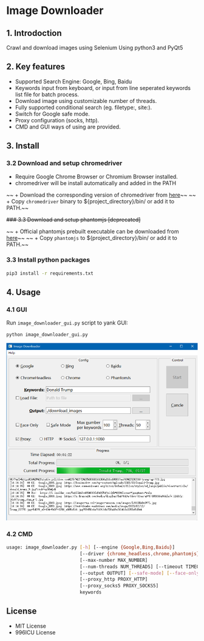 # Image Downloader

## 1. Introdoction

Crawl and download images using Selenium
Using python3 and PyQt5

## 2. Key features

+ Supported Search Engine: Google, Bing, Baidu
+ Keywords input from keyboard, or input from line seperated keywords list file for batch process.
+ Download image using customizable number of threads.
+ Fully supported conditional search (eg. filetype:, site:).
+ Switch for Google safe mode.
+ Proxy configuration (socks, http).
+ CMD and GUI ways of using are provided.

## 3. Install

### 3.2 Download and setup chromedriver

+ Require Google Chrome Browser or Chromium Browser installed.
+ chromedriver will be install automatically and added in the PATH

~~ + Download the corresponding version of chromedriver from [here](https://chromedriver.chromium.org/downloads)~~
~~ + Copy `chromedriver` binary to ${project_directory}/bin/ or add it to PATH.~~

~~### 3.3 Download and setup phantomjs [deprecated]~~

~~ + Official phantomjs prebuilt executable can be downloaded from [here](https://bitbucket.org/ariya/phantomjs/downloads)~~
~~ + Copy `phantomjs` to ${project_directory}/bin/ or add it to PATH.~~

### 3.3 Install python packages

```bash
pip3 install -r requirements.txt
```

## 4. Usage

### 4.1 GUI

Run `image_downloader_gui.py` script to yank GUI:
```bash
python image_downloader_gui.py
```
![GUI](/GUI/GUI.png)

### 4.2 CMD

```bash
usage: image_downloader.py [-h] [--engine {Google,Bing,Baidu}]
                           [--driver {chrome_headless,chrome,phantomjs}]
                           [--max-number MAX_NUMBER]
                           [--num-threads NUM_THREADS] [--timeout TIMEOUT]
                           [--output OUTPUT] [--safe-mode] [--face-only]
                           [--proxy_http PROXY_HTTP]
                           [--proxy_socks5 PROXY_SOCKS5]
                           keywords
```

## License

+ MIT License
+ 996ICU License
